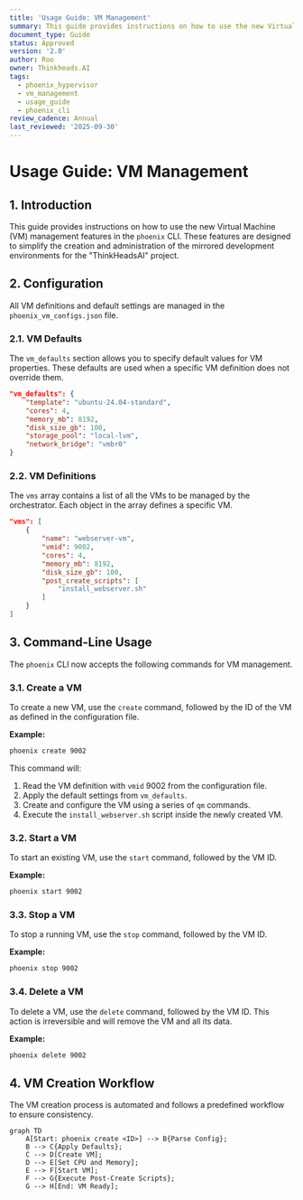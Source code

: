 ```yaml
---
title: 'Usage Guide: VM Management'
summary: This guide provides instructions on how to use the new Virtual Machine (VM) management features in the phoenix CLI.
document_type: Guide
status: Approved
version: '2.0'
author: Roo
owner: Thinkheads.AI
tags:
  - phoenix_hypervisor
  - vm_management
  - usage_guide
  - phoenix_cli
review_cadence: Annual
last_reviewed: '2025-09-30'
---
```

# Usage Guide: VM Management

## 1. Introduction

This guide provides instructions on how to use the new Virtual Machine (VM) management features in the `phoenix` CLI. These features are designed to simplify the creation and administration of the mirrored development environments for the "ThinkHeadsAI" project.

## 2. Configuration

All VM definitions and default settings are managed in the `phoenix_vm_configs.json` file.

### 2.1. VM Defaults

The `vm_defaults` section allows you to specify default values for VM properties. These defaults are used when a specific VM definition does not override them.

```json
"vm_defaults": {
    "template": "ubuntu-24.04-standard",
    "cores": 4,
    "memory_mb": 8192,
    "disk_size_gb": 100,
    "storage_pool": "local-lvm",
    "network_bridge": "vmbr0"
}
```

### 2.2. VM Definitions

The `vms` array contains a list of all the VMs to be managed by the orchestrator. Each object in the array defines a specific VM.

```json
"vms": [
    {
        "name": "webserver-vm",
        "vmid": 9002,
        "cores": 4,
        "memory_mb": 8192,
        "disk_size_gb": 100,
        "post_create_scripts": [
            "install_webserver.sh"
        ]
    }
]
```

## 3. Command-Line Usage

The `phoenix` CLI now accepts the following commands for VM management.

### 3.1. Create a VM

To create a new VM, use the `create` command, followed by the ID of the VM as defined in the configuration file.

**Example:**

```bash
phoenix create 9002
```

This command will:
1.  Read the VM definition with `vmid` 9002 from the configuration file.
2.  Apply the default settings from `vm_defaults`.
3.  Create and configure the VM using a series of `qm` commands.
4.  Execute the `install_webserver.sh` script inside the newly created VM.

### 3.2. Start a VM

To start an existing VM, use the `start` command, followed by the VM ID.

**Example:**

```bash
phoenix start 9002
```

### 3.3. Stop a VM

To stop a running VM, use the `stop` command, followed by the VM ID.

**Example:**

```bash
phoenix stop 9002
```

### 3.4. Delete a VM

To delete a VM, use the `delete` command, followed by the VM ID. This action is irreversible and will remove the VM and all its data.

**Example:**

```bash
phoenix delete 9002
```

## 4. VM Creation Workflow

The VM creation process is automated and follows a predefined workflow to ensure consistency.

```mermaid
graph TD
    A[Start: phoenix create <ID>] --> B{Parse Config};
    B --> C{Apply Defaults};
    C --> D[Create VM];
    D --> E[Set CPU and Memory];
    E --> F[Start VM];
    F --> G{Execute Post-Create Scripts};
    G --> H[End: VM Ready];
